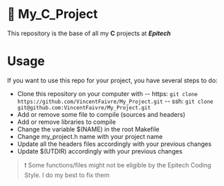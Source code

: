 # :notebook: My_C_Project
This repository is the base of all my **C** projects at ***Epitech***

# Usage
If you want to use this repo for your project, you have several steps to do:
- Clone this repository on your computer with
-- https: ```git clone https://github.com/VincentFaivre/My_Project.git```
-- ssh: ```git clone git@github.com:VincentFaivre/My_Project.git```
- Add or remove some file to compile (sources and headers)
- Add or remove libraries to compile
- Change the variable $(NAME) in the root Makefile
- Change my_project.h name with your project name
- Update all the headers files accordingly with your previous changes
- Update $(UTDIR) accordingly with your previous changes

> :heavy_exclamation_mark: Some functions/files might not be eligible by the Epitech Coding Style. I do my best to fix them
